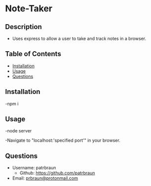 # Note-Taker
## Description
  * Uses express to allow a user to take and track notes in a browser.

## Table of Contents
  - [Installation](#installation)
  - [Usage](#usage)
  - [Questions](#questions)

## Installation
  -npm i

## Usage
  -node server
  
  -Navigate to "localhost:'specified port'" in your browser.

## Questions
  * Username: patrbraun
    * Github: https://github.com/patrbraun
  * Email: prbraun@protonmail.com